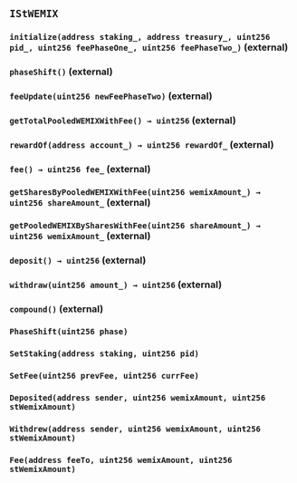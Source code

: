 ## `IStWEMIX`






### `initialize(address staking_, address treasury_, uint256 pid_, uint256 feePhaseOne_, uint256 feePhaseTwo_)` (external)





### `phaseShift()` (external)





### `feeUpdate(uint256 newFeePhaseTwo)` (external)





### `getTotalPooledWEMIXWithFee() → uint256` (external)





### `rewardOf(address account_) → uint256 rewardOf_` (external)





### `fee() → uint256 fee_` (external)





### `getSharesByPooledWEMIXWithFee(uint256 wemixAmount_) → uint256 shareAmount_` (external)





### `getPooledWEMIXBySharesWithFee(uint256 shareAmount_) → uint256 wemixAmount_` (external)





### `deposit() → uint256` (external)





### `withdraw(uint256 amount_) → uint256` (external)





### `compound()` (external)






### `PhaseShift(uint256 phase)`





### `SetStaking(address staking, uint256 pid)`





### `SetFee(uint256 prevFee, uint256 currFee)`





### `Deposited(address sender, uint256 wemixAmount, uint256 stWemixAmount)`





### `Withdrew(address sender, uint256 wemixAmount, uint256 stWemixAmount)`





### `Fee(address feeTo, uint256 wemixAmount, uint256 stWemixAmount)`





